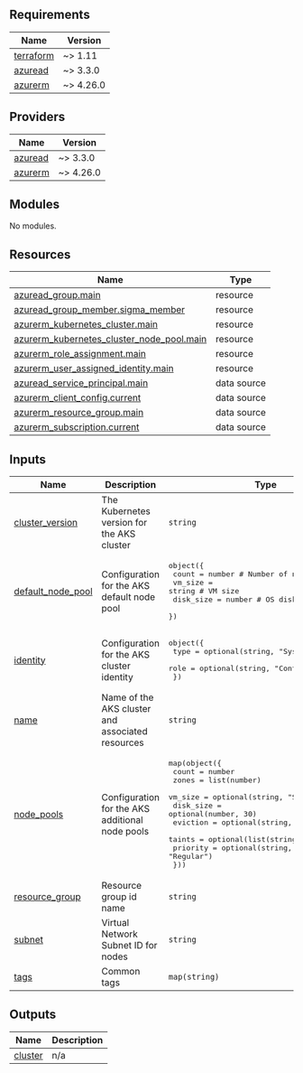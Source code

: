 ## Requirements

| Name | Version |
|------|---------|
| <a name="requirement_terraform"></a> [terraform](#requirement\_terraform) | ~> 1.11 |
| <a name="requirement_azuread"></a> [azuread](#requirement\_azuread) | ~> 3.3.0 |
| <a name="requirement_azurerm"></a> [azurerm](#requirement\_azurerm) | ~> 4.26.0 |

## Providers

| Name | Version |
|------|---------|
| <a name="provider_azuread"></a> [azuread](#provider\_azuread) | ~> 3.3.0 |
| <a name="provider_azurerm"></a> [azurerm](#provider\_azurerm) | ~> 4.26.0 |

## Modules

No modules.

## Resources

| Name | Type |
|------|------|
| [azuread_group.main](https://registry.terraform.io/providers/hashicorp/azuread/latest/docs/resources/group) | resource |
| [azuread_group_member.sigma_member](https://registry.terraform.io/providers/hashicorp/azuread/latest/docs/resources/group_member) | resource |
| [azurerm_kubernetes_cluster.main](https://registry.terraform.io/providers/hashicorp/azurerm/latest/docs/resources/kubernetes_cluster) | resource |
| [azurerm_kubernetes_cluster_node_pool.main](https://registry.terraform.io/providers/hashicorp/azurerm/latest/docs/resources/kubernetes_cluster_node_pool) | resource |
| [azurerm_role_assignment.main](https://registry.terraform.io/providers/hashicorp/azurerm/latest/docs/resources/role_assignment) | resource |
| [azurerm_user_assigned_identity.main](https://registry.terraform.io/providers/hashicorp/azurerm/latest/docs/resources/user_assigned_identity) | resource |
| [azuread_service_principal.main](https://registry.terraform.io/providers/hashicorp/azuread/latest/docs/data-sources/service_principal) | data source |
| [azurerm_client_config.current](https://registry.terraform.io/providers/hashicorp/azurerm/latest/docs/data-sources/client_config) | data source |
| [azurerm_resource_group.main](https://registry.terraform.io/providers/hashicorp/azurerm/latest/docs/data-sources/resource_group) | data source |
| [azurerm_subscription.current](https://registry.terraform.io/providers/hashicorp/azurerm/latest/docs/data-sources/subscription) | data source |

## Inputs

| Name | Description | Type | Default | Required |
|------|-------------|------|---------|:--------:|
| <a name="input_cluster_version"></a> [cluster\_version](#input\_cluster\_version) | The Kubernetes version for the AKS cluster | `string` | `"1.31.7"` | no |
| <a name="input_default_node_pool"></a> [default\_node\_pool](#input\_default\_node\_pool) | Configuration for the AKS default node pool | <pre>object({<br/>    count     = number # Number of nodes<br/>    vm_size   = string # VM size<br/>    disk_size = number # OS disk size in GB<br/>  })</pre> | <pre>{<br/>  "count": 1,<br/>  "disk_size": 30,<br/>  "vm_size": "Standard_D2als_v6"<br/>}</pre> | no |
| <a name="input_identity"></a> [identity](#input\_identity) | Configuration for the AKS cluster identity | <pre>object({<br/>    type = optional(string, "SystemAssigned")<br/>    role = optional(string, "Contributor")<br/>  })</pre> | <pre>{<br/>  "type": "SystemAssigned"<br/>}</pre> | no |
| <a name="input_name"></a> [name](#input\_name) | Name of the AKS cluster and associated resources | `string` | `"sigma"` | no |
| <a name="input_node_pools"></a> [node\_pools](#input\_node\_pools) | Configuration for the AKS additional node pools | <pre>map(object({<br/>    count     = number<br/>    zones     = list(number)<br/>    vm_size   = optional(string, "Standard_A2_v2")<br/>    disk_size = optional(number, 30)<br/>    eviction  = optional(string, "Deallocate")<br/>    taints    = optional(list(string))<br/>    priority  = optional(string, "Regular")<br/>  }))</pre> | `{}` | no |
| <a name="input_resource_group"></a> [resource\_group](#input\_resource\_group) | Resource group id name | `string` | n/a | yes |
| <a name="input_subnet"></a> [subnet](#input\_subnet) | Virtual Network Subnet ID for nodes | `string` | n/a | yes |
| <a name="input_tags"></a> [tags](#input\_tags) | Common tags | `map(string)` | `{}` | no |

## Outputs

| Name | Description |
|------|-------------|
| <a name="output_cluster"></a> [cluster](#output\_cluster) | n/a |
